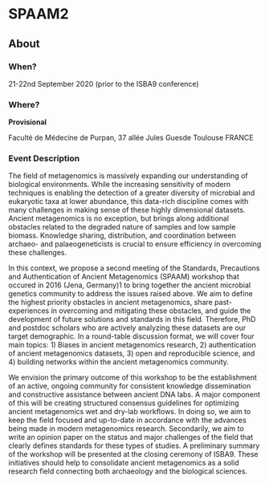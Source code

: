 # SPAAM2

## About

### When?

21-22nd September 2020 (prior to the ISBA9 conference)

### Where?

**Provisional**

Faculté de Médecine de Purpan,
37 allée Jules Guesde
Toulouse
FRANCE

### Event Description

The field of metagenomics is massively expanding our understanding of biological environments. While the increasing sensitivity of modern techniques is enabling the detection of a greater diversity of microbial and eukaryotic taxa at lower abundance, this data-rich discipline comes with many challenges in making sense of these highly dimensional datasets. Ancient metagenomics is no exception, but brings along additional obstacles related to the degraded nature of samples and low sample biomass. Knowledge sharing, distribution, and coordination between archaeo- and palaeogeneticists  is crucial to ensure efficiency in overcoming these challenges.

In this context, we propose a second meeting of the Standards, Precautions and Authentication of Ancient Metagenomics (SPAAM) workshop that occured in 2016 (Jena, Germany)1 to bring together the ancient microbial genetics community to address the issues raised above. We aim to define the highest priority obstacles in ancient metagenomics, share past-experiences in overcoming and mitigating these obstacles, and guide the development of future solutions and standards in this field. Therefore, PhD and postdoc scholars who are actively analyzing these datasets are our target demographic. In a round-table discussion format, we will cover four main topics: 1) Biases in ancient metagenomics research, 2) authentication of ancient metagenomics datasets, 3) open and reproducible science, and 4) building networks within the ancient metagenomics community. 

We envision the primary outcome of this workshop to be the establishment of an active, ongoing community for consistent knowledge dissemination and constructive assistance between ancient DNA labs. A major component of this will be creating structured consensus guidelines for optimizing ancient metagenomics wet and dry-lab workflows. In doing so, we aim to keep the field focused and up-to-date in accordance with the advances being made in modern metagenomics research. Secondarily, we aim to write an opinion paper on the status and major challenges of the field that clearly defines standards for these types of studies. A preliminary summary of the workshop will be presented at the closing ceremony of ISBA9. These initiatives should help to consolidate ancient metagenomics as a solid research field connecting both archaeology and the biological sciences.
